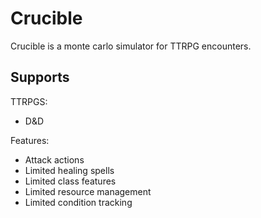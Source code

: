 # Crucible

Crucible is a monte carlo simulator for TTRPG encounters. 

## Supports

TTRPGS: 
- D&D

Features:
- Attack actions
- Limited healing spells
- Limited class features
- Limited resource management
- Limited condition tracking